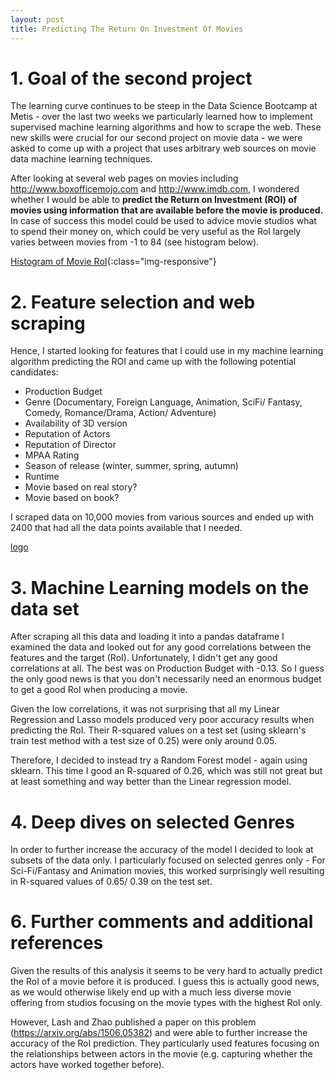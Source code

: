 ```yaml
---
layout: post
title: Predicting The Return On Investment Of Movies
---
```


# 1. Goal of the second project

The learning curve continues to be steep in the Data Science Bootcamp at Metis - over the last two weeks we particularly learned how to implement supervised machine learning algorithms and how to scrape the web. These new skills were crucial for our second project on movie data - we were asked to come up with a project that uses arbitrary web sources on movie data machine learning techniques.  
  
After looking at several web pages on movies including http://www.boxofficemojo.com and http://www.imdb.com, I wondered whether I would be able to **predict the Return on Investment (ROI) of movies using information that are available before the movie is produced.** In case of success this model could be used to advice movie studios what to spend their money on, which could be very useful as the RoI largely varies between movies from -1 to 84 (see histogram below).

[Histogram of Movie RoI](/images/Luther/MovieRoIs.png){:class="img-responsive"}

# 2. Feature selection and web scraping
  
Hence, I started looking for features that I could use in my machine learning algorithm predicting the ROI and came up with the following potential candidates:

* Production Budget
* Genre (Documentary, Foreign Language, Animation, SciFi/ Fantasy, Comedy, Romance/Drama, Action/ Adventure)
* Availability of 3D version
* Reputation of Actors
* Reputation of Director
* MPAA Rating
* Season of release (winter, summer, spring, autumn)
* Runtime
* Movie based on real story?
* Movie based on book?

I scraped data on 10,000 movies from various sources and ended up with 2400 that had all the data points available that I needed.

[logo](/images/Luther/MovieRoIs.png)

# 3. Machine Learning models on the data set

After scraping all this data and loading it into a pandas dataframe I examined the data and looked out for any good correlations between the features and the target (RoI). Unfortunately, I didn't get any good correlations at all. The best was on Production Budget with -0.13. So I guess the only good news is that you don't necessarily need an enormous budget to get a good RoI when producing a movie.  

Given the low correlations, it was not surprising that all my Linear Regression and Lasso models produced very poor accuracy results when predicting the RoI. Their R-squared values on a test set (using sklearn's train test method with a test size of 0.25) were only around 0.05.  

Therefore, I decided to instead try a Random Forest model - again using sklearn. This time I good an R-squared of 0.26, which was still not great but at least something and way better than the Linear regression model.

[logo]: /Users/Nils/ds/metis/Blog/Nils0.github.io/images/Luther/Models.png

# 4. Deep dives on selected Genres

In order to further increase the accuracy of the model I decided to look at subsets of the data only. I particularly focused on selected genres only - For Sci-Fi/Fantasy and Animation movies, this worked surprisingly well resulting in R-squared values of 0.65/ 0.39 on the test set.

[logo]: /Users/Nils/ds/metis/Blog/Nils0.github.io/images/Luther/Genres.png

# 6. Further comments and additional references

Given the results of this analysis it seems to be very hard to actually predict the RoI of a movie before it is produced. I guess this is actually good news, as we would otherwise likely end up with a much less diverse movie offering from studios focusing on the movie types with the highest RoI only.  
  
However, Lash and Zhao published a paper on this problem (https://arxiv.org/abs/1506.05382) and were able to further increase the accuracy of the RoI prediction. They particularly used features focusing on the relationships between actors in the movie (e.g. capturing whether the actors have worked together before).

  
